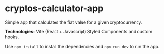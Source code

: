 # cryptos-calculator-app
Simple app that calculates the fiat value for a given cryptocurrency.

**Technologies:** Vite (React + Javascript) Styled Components and custom hooks.

Use `npm install` to install the dependencies and `npm run dev` to run the app.
